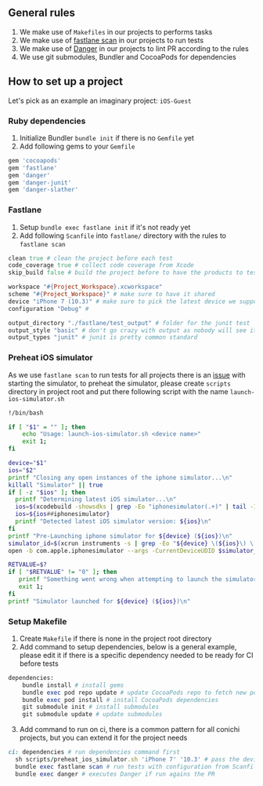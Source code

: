 ## General rules

1. We make use of `Makefiles` in our projects to performs tasks
2. We make use of [fastlane scan](https://github.com/fastlane/fastlane/tree/master/scan) in our projects to run tests
3. We make use of [Danger](danger.systems) in our projects to lint PR according to the rules
4. We use git submodules, Bundler and CocoaPods for dependencies

## How to set up a project

Let's pick as an example an imaginary project: `iOS-Guest`

### Ruby dependencies

1. Initialize Bundler `bundle init` if there is no `Gemfile` yet
2. Add following gems to your `Gemfile`
```ruby
gem 'cocoapods'
gem 'fastlane'
gem 'danger'
gem 'danger-junit'
gem 'danger-slather'
```

### Fastlane

1. Setup `bundle exec fastlane init` if it's not ready yet
2. Add following `Scanfile` into `fastlane/` directory with the rules to `fastlane scan`
```ruby
clean true # clean the project before each test
code_coverage true # collect code coverage from Xcode
skip_build false # build the project before to have the products to test

workspace "#{Project_Workspace}.xcworkspace"
scheme "#{Project_Workspace}" # make sure to have it shared
device "iPhone 7 (10.3)" # make sure to pick the latest device we support
configuration "Debug" #

output_directory "./fastlane/test_output" # folder for the junit test
output_style "basic" # don't go crazy with output as nobody will see it
output_types "junit" # junit is pretty common standard
```

### Preheat iOS simulator

As we use `fastlane scan` to run tests for all projects there is an [issue](https://github.com/fastlane/fastlane/issues/1943) with starting the simulator, to preheat the simulator, please create `scripts` directory in project root and put there following script with the name `launch-ios-simulator.sh`
```sh
!/bin/bash

if [ "$1" = "" ]; then
    echo "Usage: launch-ios-simulator.sh <device name>"
    exit 1;
fi

device="$1"
ios="$2"
printf "Closing any open instances of the iphone simulator...\n"
killall "Simulator" || true
if [ -z "$ios" ]; then
  printf "Determining latest iOS simulator...\n"
  ios=$(xcodebuild -showsdks | grep -Eo "iphonesimulator(.+)" | tail -1)
  ios=${ios##iphonesimulator}
  printf "Detected latest iOS simulator version: ${ios}\n"
fi
printf "Pre-Launching iphone simulator for ${device} (${ios})\n"
simulator_id=$(xcrun instruments -s | grep -Eo "${device} \(${ios}\) \[.*\]" | grep -Eo "\[.*\]" | sed "s/^\[\(.*\)\]$/\1/")
open -b com.apple.iphonesimulator --args -CurrentDeviceUDID $simulator_id

RETVALUE=$?
if [ "$RETVALUE" != "0" ]; then
   printf "Something went wrong when attempting to launch the simulator for ${device} (${ios})\n"
   exit 1;
fi
printf "Simulator launched for ${device} (${ios})\n"
```

### Setup Makefile

1. Create `Makefile` if there is none in the project root directory
2. Add command to setup dependencies, below is a general example, please edit it if there is a specific dependency needed to be ready for CI before tests
```ruby
dependencies:
	bundle install # install gems
	bundle exec pod repo update # update CocoaPods repo to fetch new podspecs
	bundle exec pod install # install CocoaPods dependencies
	git submodule init # install submodules
	git submodule update # update submodules
```
3. Add command to run on ci, there is a common pattern for all conichi projects, but you can extend it for the project needs
```ruby
ci: dependencies # run dependencies command first
  sh scripts/preheat_ios_simulator.sh 'iPhone 7' '10.3' # pass the device from Scanfile
  bundle exec fastlane scan # run tests with configuration from Scanfile
  bundle exec danger # executes Danger if run agains the PR
```
